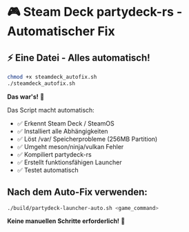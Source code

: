 # 🎮 Steam Deck partydeck-rs - Automatischer Fix

## ⚡ Eine Datei - Alles automatisch!

```bash
chmod +x steamdeck_autofix.sh
./steamdeck_autofix.sh
```

**Das war's!** 🎉

Das Script macht automatisch:
- ✅ Erkennt Steam Deck / SteamOS
- ✅ Installiert alle Abhängigkeiten  
- ✅ Löst /var/ Speicherprobleme (256MB Partition)
- ✅ Umgeht meson/ninja/vulkan Fehler
- ✅ Kompiliert partydeck-rs
- ✅ Erstellt funktionsfähigen Launcher
- ✅ Testet automatisch

## Nach dem Auto-Fix verwenden:

```bash
./build/partydeck-launcher-auto.sh <game_command>
```

**Keine manuellen Schritte erforderlich!** 🚀
